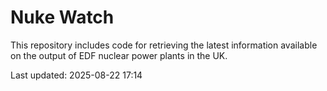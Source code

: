 # Nuke Watch

This repository includes code for retrieving the latest information available on the output of EDF nuclear power plants in the UK.

Last updated: 2025-08-22 17:14
